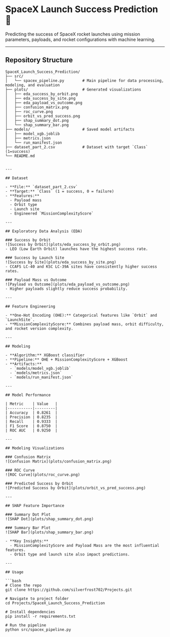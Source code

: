 # SpaceX Launch Success Prediction 🚀

Predicting the success of SpaceX rocket launches using mission parameters, payloads, and rocket configurations with machine learning.

---

## Repository Structure

```text
SpaceX_Launch_Success_Prediction/
├── src/
│   └── spacex_pipeline.py        # Main pipeline for data processing, modeling, and evaluation
├── plots/                        # Generated visualizations
│   ├── eda_success_by_orbit.png
│   ├── eda_success_by_site.png
│   ├── eda_payload_vs_outcome.png
│   ├── confusion_matrix.png
│   ├── roc_curve.png
│   ├── orbit_vs_pred_success.png
│   ├── shap_summary_dot.png
│   └── shap_summary_bar.png
├── models/                       # Saved model artifacts
│   ├── model_xgb.joblib
│   ├── metrics.json
│   └── run_manifest.json
├── dataset_part_2.csv            # Dataset with target `Class` (1=success)
└── README.md


---

## Dataset

- **File:** `dataset_part_2.csv`  
- **Target:** `Class` (1 = success, 0 = failure)  
- **Features:**  
  - Payload mass  
  - Orbit type  
  - Launch site  
  - Engineered `MissionComplexityScore`  

---

## Exploratory Data Analysis (EDA)

### Success by Orbit
![Success by Orbit](plots/eda_success_by_orbit.png)  
- LEO (Low Earth Orbit) launches have the highest success rate.  

### Success by Launch Site
![Success by Site](plots/eda_success_by_site.png)  
- CCAFS LC-40 and KSC LC-39A sites have consistently higher success rates.  

### Payload Mass vs Outcome
![Payload vs Outcome](plots/eda_payload_vs_outcome.png)  
- Higher payloads slightly reduce success probability.  

---

## Feature Engineering

- **One-Hot Encoding (OHE):** Categorical features like `Orbit` and `LaunchSite`.  
- **MissionComplexityScore:** Combines payload mass, orbit difficulty, and rocket version complexity.  

---

## Modeling

- **Algorithm:** XGBoost classifier  
- **Pipeline:** OHE + MissionComplexityScore + XGBoost  
- **Artifacts:**  
  - `models/model_xgb.joblib`  
  - `models/metrics.json`  
  - `models/run_manifest.json`  

---

## Model Performance

| Metric    | Value   |
|-----------|---------|
| Accuracy  | 0.8261  |
| Precision | 0.8235  |
| Recall    | 0.9333  |
| F1 Score  | 0.8750  |
| ROC AUC   | 0.9250  |

---

## Modeling Visualizations

### Confusion Matrix
![Confusion Matrix](plots/confusion_matrix.png)  

### ROC Curve
![ROC Curve](plots/roc_curve.png)  

### Predicted Success by Orbit
![Predicted Success by Orbit](plots/orbit_vs_pred_success.png)  

---

## SHAP Feature Importance

### Summary Dot Plot
![SHAP Dot](plots/shap_summary_dot.png)  

### Summary Bar Plot
![SHAP Bar](plots/shap_summary_bar.png)  

- **Key Insights:**  
  - MissionComplexityScore and Payload Mass are the most influential features.  
  - Orbit type and launch site also impact predictions.

---

## Usage

```bash
# Clone the repo
git clone https://github.com/silverfrost702/Projects.git

# Navigate to project folder
cd Projects/SpaceX_Launch_Success_Prediction

# Install dependencies
pip install -r requirements.txt

# Run the pipeline
python src/spacex_pipeline.py


